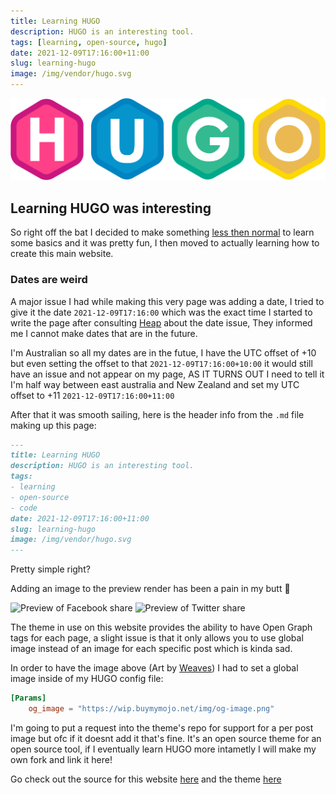 ```yaml
---
title: Learning HUGO
description: HUGO is an interesting tool.
tags: [learning, open-source, hugo]
date: 2021-12-09T17:16:00+11:00
slug: learning-hugo
image: /img/vendor/hugo.svg
---
```


![HUGO logo](/img/vendor/hugo.svg)

## Learning HUGO was interesting

So right off the bat I decided to make something [less then normal](https://shell.buymymojo.net/) to learn some basics and it was pretty fun, I then moved to actually learning how to create this main website.

### Dates are weird

A major issue I had while making this very page was adding a date, I tried to give it the date `2021-12-09T17:16:00` which was the exact time I started to write the page after consulting [Heap](https://gitlab.com/HeapUnderflow) about the date issue, They informed me I cannot make dates that are in the future.

I'm Australian so all my dates are in the futue, I have the UTC offset of +10 but even setting the offset to that `2021-12-09T17:16:00+10:00` it would still have an issue and not appear on my page, AS IT TURNS OUT I need to tell it I'm half way between east australia and New Zealand and set my UTC offset to +11 `2021-12-09T17:16:00+11:00`

After that it was smooth sailing, here is the header info from the `.md` file making up this page:

```markdown
---
title: Learning HUGO
description: HUGO is an interesting tool.
tags:
- learning
- open-source
- code
date: 2021-12-09T17:16:00+11:00
slug: learning-hugo
image: /img/vendor/hugo.svg
---
```

Pretty simple right?

Adding an image to the preview render has been a pain in my butt :triumph:

![Preview of Facebook share](/img/screencaps/share-preview-20211209-1912.png)
![Preview of Twitter share](/img/screencaps/share-preview-20211209-1913.png)

The theme in use on this website provides the ability to have Open Graph tags for each page, a slight issue is that it only allows you to use global image instead of an image for each specific post which is kinda sad.

In order to have the image above (Art by [Weaves](https://twitter.com/Weaveasy)) I had to set a global image inside of my HUGO config file:

```toml
[Params]
    og_image = "https://wip.buymymojo.net/img/og-image.png"
```

I'm going to put a request into the theme's repo for support for a per post image but ofc if it doesnt add it that's fine. It's an open source theme for an open source tool, if I eventually learn HUGO more intametly I will make my own fork and link it here!

Go check out the source for this website [here](https://gitlab.com/BuyMyMojo/buymymojo-hugo) and the theme [here](https://github.com/athul/archie)
